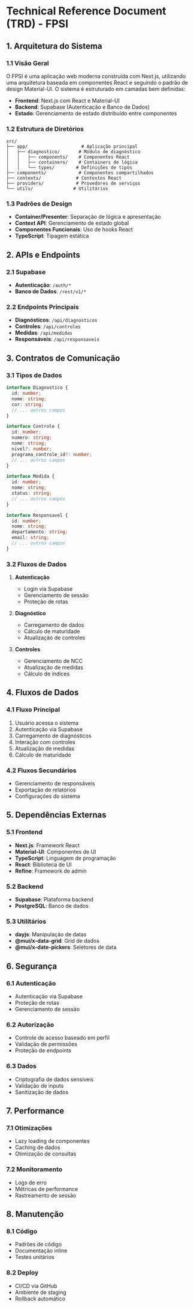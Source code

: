 # Technical Reference Document (TRD) - FPSI

## 1. Arquitetura do Sistema

### 1.1 Visão Geral
O FPSI é uma aplicação web moderna construída com Next.js, utilizando uma arquitetura baseada em componentes React e seguindo o padrão de design Material-UI. O sistema é estruturado em camadas bem definidas:

- **Frontend**: Next.js com React e Material-UI
- **Backend**: Supabase (Autenticação e Banco de Dados)
- **Estado**: Gerenciamento de estado distribuído entre componentes

### 1.2 Estrutura de Diretórios
```
src/
├── app/                    # Aplicação principal
│   ├── diagnostico/       # Módulo de diagnóstico
│   │   ├── components/    # Componentes React
│   │   ├── containers/    # Containers de lógica
│   │   └── types/        # Definições de tipos
├── components/            # Componentes compartilhados
├── contexts/             # Contextos React
├── providers/            # Provedores de serviços
└── utils/               # Utilitários
```

### 1.3 Padrões de Design
- **Container/Presenter**: Separação de lógica e apresentação
- **Context API**: Gerenciamento de estado global
- **Componentes Funcionais**: Uso de hooks React
- **TypeScript**: Tipagem estática

## 2. APIs e Endpoints

### 2.1 Supabase
- **Autenticação**: `/auth/*`
- **Banco de Dados**: `/rest/v1/*`

### 2.2 Endpoints Principais
- **Diagnósticos**: `/api/diagnosticos`
- **Controles**: `/api/controles`
- **Medidas**: `/api/medidas`
- **Responsáveis**: `/api/responsaveis`

## 3. Contratos de Comunicação

### 3.1 Tipos de Dados
```typescript
interface Diagnostico {
  id: number;
  nome: string;
  cor: string;
  // ... outros campos
}

interface Controle {
  id: number;
  numero: string;
  nome: string;
  nivel?: number;
  programa_controle_id?: number;
  // ... outros campos
}

interface Medida {
  id: number;
  nome: string;
  status: string;
  // ... outros campos
}

interface Responsavel {
  id: number;
  nome: string;
  departamento: string;
  email: string;
  // ... outros campos
}
```

### 3.2 Fluxos de Dados
1. **Autenticação**
   - Login via Supabase
   - Gerenciamento de sessão
   - Proteção de rotas

2. **Diagnóstico**
   - Carregamento de dados
   - Cálculo de maturidade
   - Atualização de controles

3. **Controles**
   - Gerenciamento de NCC
   - Atualização de medidas
   - Cálculo de índices

## 4. Fluxos de Dados

### 4.1 Fluxo Principal
1. Usuário acessa o sistema
2. Autenticação via Supabase
3. Carregamento de diagnósticos
4. Interação com controles
5. Atualização de medidas
6. Cálculo de maturidade

### 4.2 Fluxos Secundários
- Gerenciamento de responsáveis
- Exportação de relatórios
- Configurações do sistema

## 5. Dependências Externas

### 5.1 Frontend
- **Next.js**: Framework React
- **Material-UI**: Componentes de UI
- **TypeScript**: Linguagem de programação
- **React**: Biblioteca de UI
- **Refine**: Framework de admin

### 5.2 Backend
- **Supabase**: Plataforma backend
- **PostgreSQL**: Banco de dados

### 5.3 Utilitários
- **dayjs**: Manipulação de datas
- **@mui/x-data-grid**: Grid de dados
- **@mui/x-date-pickers**: Seletores de data

## 6. Segurança

### 6.1 Autenticação
- Autenticação via Supabase
- Proteção de rotas
- Gerenciamento de sessão

### 6.2 Autorização
- Controle de acesso baseado em perfil
- Validação de permissões
- Proteção de endpoints

### 6.3 Dados
- Criptografia de dados sensíveis
- Validação de inputs
- Sanitização de dados

## 7. Performance

### 7.1 Otimizações
- Lazy loading de componentes
- Caching de dados
- Otimização de consultas

### 7.2 Monitoramento
- Logs de erro
- Métricas de performance
- Rastreamento de sessão

## 8. Manutenção

### 8.1 Código
- Padrões de código
- Documentação inline
- Testes unitários

### 8.2 Deploy
- CI/CD via GitHub
- Ambiente de staging
- Rollback automático 